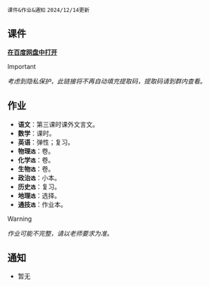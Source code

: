 `课件&作业&通知` `2024/12/14更新`

## 课件
**[在百度网盘中打开](https://pan.baidu.com/s/14VBuFbPU6buK3F1ZHeRzpw)**
> [!IMPORTANT]
> *考虑到隐私保护，此链接将不再自动填充提取码，提取码请到群内查看。*

## 作业
- **语文**：第三课时课外文言文。
- **数学**：课时。
- **英语**：弹性；复习。
- **物理`选`**：卷。
- **化学`选`**：卷。
- **生物`选`**：卷。
- **政治`选`**：小本。
- **历史`选`**：复习。
- **地理`选`**：选择。
- **通技`选`**：作业本。

> [!WARNING]
> *作业可能不完整，请以老师要求为准。*

## 通知
- 暂无
